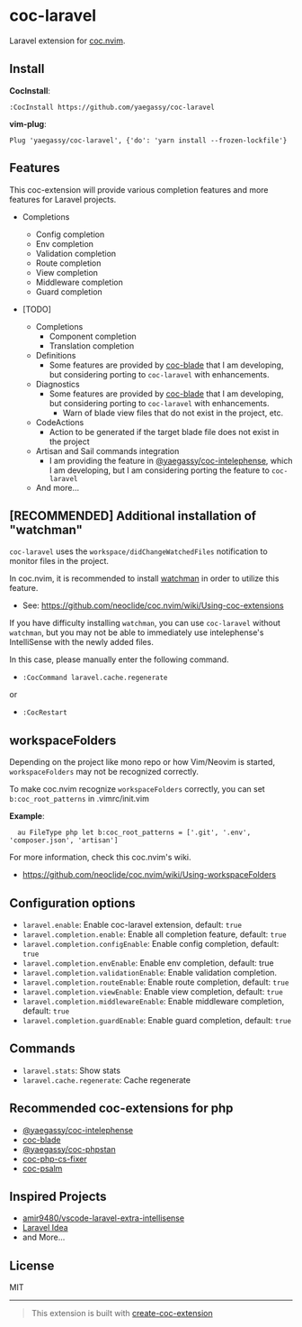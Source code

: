 # coc-laravel

Laravel extension for [coc.nvim](https://github.com/neoclide/coc.nvim).

## Install

**CocInstall**:

```vim
:CocInstall https://github.com/yaegassy/coc-laravel
```

**vim-plug**:

```vim
Plug 'yaegassy/coc-laravel', {'do': 'yarn install --frozen-lockfile'}
```

## Features

This coc-extension will provide various completion features and more features for Laravel projects.

- Completions
  - Config completion
  - Env completion
  - Validation completion
  - Route completion
  - View completion
  - Middleware completion
  - Guard completion

- [TODO]
  - Completions
    - Component completion
    - Translation completion
  - Definitions
    - Some features are provided by [coc-blade](https://github.com/yaegassy/coc-blade) that I am developing, but considering porting to `coc-laravel` with enhancements.
  - Diagnostics
    - Some features are provided by [coc-blade](https://github.com/yaegassy/coc-blade) that I am developing, but considering porting to `coc-laravel` with enhancements.
      - Warn of blade view files that do not exist in the project, etc.
  - CodeActions
    - Action to be generated if the target blade file does not exist in the project
  - Artisan and Sail commands integration
    - I am providing the feature in [@yaegassy/coc-intelephense](https://github.com/yaegassy/coc-intelephense), which I am developing, but I am considering porting the feature to `coc-laravel`
  - And more...

## [RECOMMENDED] Additional installation of "watchman"

`coc-laravel` uses the `workspace/didChangeWatchedFiles` notification to monitor files in the project.

In coc.nvim, it is recommended to install [watchman](https://facebook.github.io/watchman/) in order to utilize this feature.

- See: <https://github.com/neoclide/coc.nvim/wiki/Using-coc-extensions>

If you have difficulty installing `watchman`, you can use `coc-laravel` without `watchman`, but you may not be able to immediately use intelephense's IntelliSense with the newly added files.

In this case, please manually enter the following command.

- `:CocCommand laravel.cache.regenerate`

or

- `:CocRestart`

## workspaceFolders

Depending on the project like mono repo or how Vim/Neovim is started, `workspaceFolders` may not be recognized correctly.

To make coc.nvim recognize `workspaceFolders` correctly, you can set `b:coc_root_patterns` in .vimrc/init.vim

**Example**:

```vim
  au FileType php let b:coc_root_patterns = ['.git', '.env', 'composer.json', 'artisan']
```

For more information, check this coc.nvim's wiki.

- <https://github.com/neoclide/coc.nvim/wiki/Using-workspaceFolders>

## Configuration options

- `laravel.enable`: Enable coc-laravel extension, default: `true`
- `laravel.completion.enable`: Enable all completion feature, default: `true`
- `laravel.completion.configEnable`: Enable config completion, default: `true`
- `laravel.completion.envEnable`: Enable env completion, default: true
- `laravel.completion.validationEnable`: Enable validation completion.
- `laravel.completion.routeEnable`: Enable route completion, default: `true`
- `laravel.completion.viewEnable`: Enable view completion, default: `true`
- `laravel.completion.middlewareEnable`: Enable middleware completion, default: `true`
- `laravel.completion.guardEnable`: Enable guard completion, default: `true`

## Commands

- `laravel.stats`: Show stats
- `laravel.cache.regenerate`: Cache regenerate

## Recommended coc-extensions for php

- [@yaegassy/coc-intelephense](https://github.com/yaegassy/coc-intelephense)
- [coc-blade](https://github.com/yaegassy/coc-blade)
- [@yaegassy/coc-phpstan](https://github.com/yaegassy/coc-phpstan)
- [coc-php-cs-fixer](https://github.com/yaegassy/coc-php-cs-fixer)
- [coc-psalm](https://github.com/yaegassy/coc-psalm)

## Inspired Projects

- [amir9480/vscode-laravel-extra-intellisense](https://github.com/amir9480/vscode-laravel-extra-intellisense)
- [Laravel Idea](https://laravel-idea.com/)
- and More...

## License

MIT

---

> This extension is built with [create-coc-extension](https://github.com/fannheyward/create-coc-extension)
